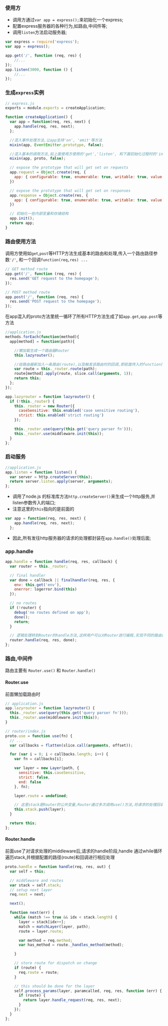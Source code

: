 ### 使用方
+ 调用方通过`var app = express();`来初始化一个express;
+ 配置express服务器的各种行为,如路由,中间件等;
+ 调用`listen`方法启动服务器;
```js
var express = require('express');
var app = express();

app.get('/', function (req, res) {
    //...
});
app.listen(3000, function () {
    //...
});

```

### 生成`express`实例
```js
// express.js
exports = module.exports = createApplication;

function createApplication() {
  var app = function(req, res, next) {
    app.handle(req, res, next);
  };

  //混入事件处理方法,让app支持'on', 'emit'等方法
  mixin(app, EventEmitter.prototype, false);

  //混入基本的调用方法,如上面使用方使用的'get','listen', 和下面初始化过程时的'init'
  mixin(app, proto, false);

  // expose the prototype that will get set on requests
  app.request = Object.create(req, {
    app: { configurable: true, enumerable: true, writable: true, value: app }
  })

  // expose the prototype that will get set on responses
  app.response = Object.create(res, {
    app: { configurable: true, enumerable: true, writable: true, value: app }
  })

  // 初始化一些内部变量和存储结构
  app.init();
  return app;
}
```

### 路由使用方法
调用方使用如`get`,`post`等HTTP方法生成基本的路由和处理,传入一个路由路径参数`'/'`, 和一个回调`function(req,res) ...`
```js
// GET method route
app.get('/', function (req, res) {
  res.send('GET request to the homepage');
});

// POST method route
app.post('/', function (req, res) {
  res.send('POST request to the homepage');
});
```

在app混入的proto方法里统一循环了所有HTTP方法生成了如`app.get`,`app.post`等方法
```js
//application.js
methods.forEach(function(method){
  app[method] = function(path){

    //懒加载生成一个路由器Router
    this.lazyrouter();

    //给路由器新加入一条路由(route),以及触发该路由时的回调,即前面传入的function(req,res)
    var route = this._router.route(path);
    route[method].apply(route, slice.call(arguments, 1));
    return this;
  };
});

app.lazyrouter = function lazyrouter() {
  if (!this._router) {
    this._router = new Router({
      caseSensitive: this.enabled('case sensitive routing'),
      strict: this.enabled('strict routing')
    });

    this._router.use(query(this.get('query parser fn')));
    this._router.use(middleware.init(this));
  }
};
```

### 启动服务

```js
//application.js
app.listen = function listen() {
  var server = http.createServer(this);
  return server.listen.apply(server, arguments);
};
```
+ 调用了node.js 的标准库方法`http.createServer()`来生成一个http服务,并listen参数传入的端口;
+ 注意这里的`this`指向的是前面的
```js
var app = function(req, res, next) {
    app.handle(req, res, next);
  };
```
+ 因此,所有发往http服务器的请求的处理都封装在`app.handle()`处理后面;

### app.handle
```js
app.handle = function handle(req, res, callback) {
  var router = this._router;

  // final handler
  var done = callback || finalhandler(req, res, {
    env: this.get('env'),
    onerror: logerror.bind(this)
  });

  // no routes
  if (!router) {
    debug('no routes defined on app');
    done();
    return;
  }

  // 逻辑处理转到Router的handle方法,这样用户可以对Router进行编程,实现不同的路由转不同的处理逻辑,和中间件执行链等
  router.handle(req, res, done);
};
```

### 路由,中间件
路由主要有 `Router.use()` 和 `Router.handle()`
#### Router.use
前面懒加载路由时
```js
// application.js
app.lazyrouter = function lazyrouter() {
  this._router.use(query(this.get('query parser fn')));
  this._router.use(middleware.init(this));
}
```

```js
// router/index.js
proto.use = function use(fn) {
  // ...
  var callbacks = flatten(slice.call(arguments, offset));

  for (var i = 0; i < callbacks.length; i++) {
    var fn = callbacks[i];

    var layer = new Layer(path, {
      sensitive: this.caseSensitive,
      strict: false,
      end: false
    }, fn);

    layer.route = undefined;

    // 这里stack是Router的公共变量,Router通过多次调用use()方法,将请求的处理回调压入公共变量stack,这样可以use不同的回调件依次处理请求
    this.stack.push(layer);
  }

  return this;
};
```

#### Router.handle
前面use了对请求处理的middleware后,请求的handle阶段,handle 通过while循环遍历stack,并根据配置的路径(route)和回调进行相应处理
```js
proto.handle = function handle(req, res, out) {
  var self = this;

  // middleware and routes
  var stack = self.stack;
  // setup next layer
  req.next = next;

  next();

  function next(err) {
    while (match !== true && idx < stack.length) {
      layer = stack[idx++];
      match = matchLayer(layer, path);
      route = layer.route;

      var method = req.method;
      var has_method = route._handles_method(method);

    }

    // store route for dispatch on change
    if (route) {
      req.route = route;
    }

    // this should be done for the layer
    self.process_params(layer, paramcalled, req, res, function (err) {
      if (route) {
        return layer.handle_request(req, res, next);
      }
    });
  }
};
```



